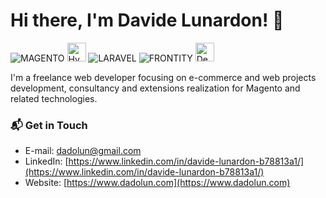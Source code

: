 # Hi there, I'm Davide Lunardon! 👋

![MAGENTO](https://avatars.githubusercontent.com/u/168457?s=40&v=4)
<img src="https://www.dnd.fr/wp-content/uploads/2021/05/Hyv%C3%A4-Logo-300x300.jpg" alt="Hyva Themes Logo" height="30" style="max-width: 100%;">
![LARAVEL](https://avatars.githubusercontent.com/u/958072?s=40&v=4)
![FRONTITY](https://avatars.githubusercontent.com/u/36308514?s=40&v=4)
<img src="https://deployer.org/img/logo.svg" alt="Deployer Logo" height="30" style="max-width: 100%;">

I'm a freelance web developer focusing on e-commerce and web projects development, consultancy and extensions realization for Magento and related technologies.

### 📬 Get in Touch
 - E-mail: dadolun@gmail.com
 - LinkedIn: [https://www.linkedin.com/in/davide-lunardon-b78813a1/](https://www.linkedin.com/in/davide-lunardon-b78813a1/)
 - Website: [https://www.dadolun.com](https://www.dadolun.com)
